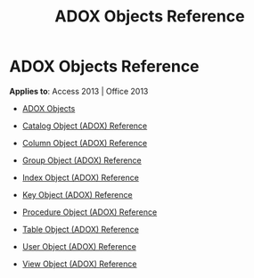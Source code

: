 ﻿---
title: ADOX Objects Reference
TOCTitle: ADOX Objects
ms:assetid: a35b8759-848f-47cd-86ff-61ab5b3c7dbf
ms:mtpsurl: https://msdn.microsoft.com/library/JJ249756(v=office.15)
ms:contentKeyID: 48546783
ms.date: 09/18/2015
mtps_version: v=office.15
---

# ADOX Objects Reference


**Applies to**: Access 2013 | Office 2013


  - [ADOX Objects](adox-objects.md)

  - [Catalog Object (ADOX) Reference](catalog-object-adox-reference.md)

  - [Column Object (ADOX) Reference](column-object-adox-reference.md)

  - [Group Object (ADOX) Reference](group-object-adox-reference.md)

  - [Index Object (ADOX) Reference](index-object-adox-reference.md)

  - [Key Object (ADOX) Reference](key-object-adox-reference.md)

  - [Procedure Object (ADOX) Reference](procedure-object-adox-reference.md)

  - [Table Object (ADOX) Reference](table-object-adox-reference.md)

  - [User Object (ADOX) Reference](user-object-adox-reference.md)

  - [View Object (ADOX) Reference](view-object-adox-reference.md)

